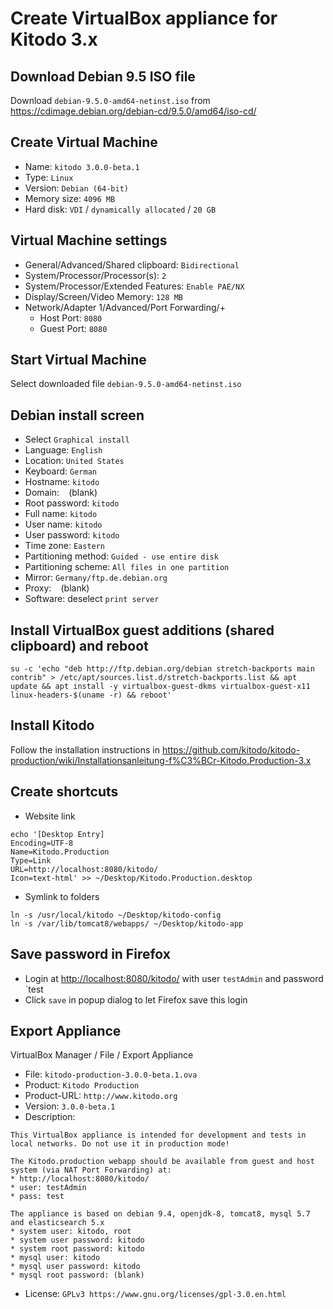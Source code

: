 # Create VirtualBox appliance for Kitodo 3.x

## Download Debian 9.5 ISO file

Download `debian-9.5.0-amd64-netinst.iso` from <https://cdimage.debian.org/debian-cd/9.5.0/amd64/iso-cd/>

## Create Virtual Machine

* Name: `kitodo 3.0.0-beta.1`
* Type: `Linux`
* Version: `Debian (64-bit)`
* Memory size: `4096 MB`
* Hard disk: `VDI` / `dynamically allocated` / `20 GB`

## Virtual Machine settings

* General/Advanced/Shared clipboard: `Bidirectional`
* System/Processor/Processor(s): `2`
* System/Processor/Extended Features: `Enable PAE/NX`
* Display/Screen/Video Memory: `128 MB`
* Network/Adapter 1/Advanced/Port Forwarding/+
  * Host Port: `8080`
  * Guest Port: `8080`

## Start Virtual Machine

Select downloaded file `debian-9.5.0-amd64-netinst.iso`

## Debian install screen

* Select `Graphical install`
* Language: `English`
* Location: `United States`
* Keyboard: `German`
* Hostname: `kitodo`
* Domain: ` ` (blank)
* Root password: `kitodo`
* Full name: `kitodo`
* User name: `kitodo`
* User password: `kitodo`
* Time zone: `Eastern`
* Partitioning method: `Guided - use entire disk`
* Partitioning scheme: `All files in one partition`
* Mirror: `Germany/ftp.de.debian.org`
* Proxy: ` ` (blank)
* Software: deselect `print server`

## Install VirtualBox guest additions (shared clipboard) and reboot

```
su -c 'echo "deb http://ftp.debian.org/debian stretch-backports main contrib" > /etc/apt/sources.list.d/stretch-backports.list && apt update && apt install -y virtualbox-guest-dkms virtualbox-guest-x11 linux-headers-$(uname -r) && reboot'
```

## Install Kitodo

Follow the installation instructions in <https://github.com/kitodo/kitodo-production/wiki/Installationsanleitung-f%C3%BCr-Kitodo.Production-3.x>

## Create shortcuts

* Website link
```
echo '[Desktop Entry]
Encoding=UTF-8
Name=Kitodo.Production
Type=Link
URL=http://localhost:8080/kitodo/
Icon=text-html' >> ~/Desktop/Kitodo.Production.desktop
```
* Symlink to folders
```
ln -s /usr/local/kitodo ~/Desktop/kitodo-config
ln -s /var/lib/tomcat8/webapps/ ~/Desktop/kitodo-app
```

## Save password in Firefox

* Login at <http://localhost:8080/kitodo/> with user `testAdmin` and password `test
* Click `save` in popup dialog to let Firefox save this login

## Export Appliance

VirtualBox Manager / File / Export Appliance

* File: `kitodo-production-3.0.0-beta.1.ova`
* Product: `Kitodo Production`
* Product-URL: `http://www.kitodo.org`
* Version: `3.0.0-beta.1`
* Description:
```
This VirtualBox appliance is intended for development and tests in local networks. Do not use it in production mode!

The Kitodo.production webapp should be available from guest and host system (via NAT Port Forwarding) at:
* http://localhost:8080/kitodo/
* user: testAdmin
* pass: test

The appliance is based on debian 9.4, openjdk-8, tomcat8, mysql 5.7 and elasticsearch 5.x
* system user: kitodo, root
* system user password: kitodo
* system root password: kitodo
* mysql user: kitodo
* mysql user password: kitodo
* mysql root password: (blank)
```
* License: `GPLv3 https://www.gnu.org/licenses/gpl-3.0.en.html`

